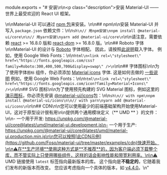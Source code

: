 module.exports = "# 安装\n\n<p class=\"description\">安装 Material-UI —— 世界上最受欢迎的 React UI 框架。</p>\n\nMaterial-UI 可以通过 [npm 包](https://www.npmjs.com/package/@material-ui/core)来安装。\n\n## npm\n\n安装 Material-UI 并写入 `package.json` 依赖文件：\n\n```sh\n// 用npm安装\nnpm install @material-ui/core\n\n// 用yarn安装\nyarn add @material-ui/core\n```\n\n请注意，需要依赖 [react](https://www.npmjs.com/package/react) >= 16.8.0 版和 [react-dom](https://www.npmjs.com/package/react-dom) >= 16.8.0 版。\n\n## Roboto 字体\n\nMaterial-UI 的设计与 [Roboto](https://fonts.google.com/specimen/Roboto) 字体相配。 因此，请按照[此说明](/components/typography/#general)载入字体。 例如，使用 Google Web Fonts：\n\n```html\n<link rel=\"stylesheet\" href=\"https://fonts.googleapis.com/css?family=Roboto:300,400,500,700&display=swap\" />\n```\n\n## 字体图标\n\n为了使用字体`图标` 组件，你必须添加 [Material icons](https://material.io/tools/icons/) 字体. 这是如何去做的 [一些说明](/components/icons/#font-icons) 例如，使用 Google Web Fonts：\n\n```html\n<link rel=\"stylesheet\" href=\"https://fonts.googleapis.com/icon?family=Material+Icons\" />\n```\n\n## SVG 图标\n\n为了使用预先构建的 SVG Material 图标，例如这里的[演示图标](/components/icons/)，你必须先安装 [@material-ui/icons](https://www.npmjs.com/package/@material-ui/icons)包：\n\n```sh\n// with npm\nnpm install @material-ui/icons\n\n// with yarn\nyarn add @material-ui/icons\n```\n\n## CDN\n\n您可以使用最少的前端基础架构开始使用Material-UI，这对于原型设计很有用\n\n提供两个通用模块定义（** UMD ** ）的文件：\n\n- 一个用于开发: https://unpkg.com/@material-ui/core@latest/umd/material-ui.development.js\n- 一个用于生产: https://unpkg.com/@material-ui/core@latest/umd/material-ui.production.min.js\n\n您可以按照[此CDN示例](https://github.com/Foso/material-ui/tree/master/examples/cdn)快速开始。\n\n⚠️在**生产环境**使用这种方式是**不推荐**的，因为客户端必须下载整个库，而不管实际上只使用哪些组件，这样的话会影响性能和带宽利用率。\n\n⚠️ UMD 链接使用 `latest` 标签指向最新版本的库。 这个指向是**不稳定的**，它随着我们发布的新版本而改变。 您应该考虑指向一个具体的版本，如 [v4.4.0](https://unpkg.com/@material-ui/core@4.4.0/umd/material-ui.development.js)。\n"